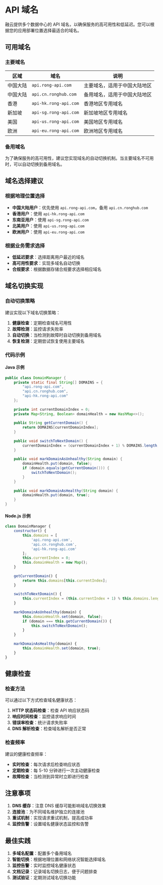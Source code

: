 # API 域名

融云提供多个数据中心的 API 域名，以确保服务的高可用性和低延迟。您可以根据您的应用部署位置选择最适合的域名。

## 可用域名

### 主要域名

| 区域 | 域名 | 说明 |
|------|------|------|
| 中国大陆 | `api.rong-api.com` | 主要域名，适用于中国大陆地区 |
| 中国大陆 | `api.cn.ronghub.com` | 备用域名，适用于中国大陆地区 |
| 香港 | `api-hk.rong-api.com` | 香港地区专用域名 |
| 新加坡 | `api-sg.rong-api.com` | 新加坡地区专用域名 |
| 美国 | `api-us.rong-api.com` | 美国地区专用域名 |
| 欧洲 | `api-eu.rong-api.com` | 欧洲地区专用域名 |

### 备用域名

为了确保服务的高可用性，建议您实现域名的自动切换机制。当主要域名不可用时，可以自动切换到备用域名。

## 域名选择建议

### 根据地理位置选择

- **中国大陆用户**：优先使用 `api.rong-api.com`，备用 `api.cn.ronghub.com`
- **香港用户**：使用 `api-hk.rong-api.com`
- **东南亚用户**：使用 `api-sg.rong-api.com`
- **北美用户**：使用 `api-us.rong-api.com`
- **欧洲用户**：使用 `api-eu.rong-api.com`

### 根据业务需求选择

- **低延迟要求**：选择距离用户最近的域名
- **高可用性要求**：实现多域名自动切换
- **合规要求**：根据数据存储合规要求选择相应域名

## 域名切换实现

### 自动切换策略

建议实现以下域名切换策略：

1. **健康检查**：定期检查域名可用性
2. **故障检测**：监控请求失败率
3. **自动切换**：当检测到故障时自动切换到备用域名
4. **恢复检测**：定期尝试恢复使用主要域名

### 代码示例

#### Java 示例

```java
public class DomainManager {
    private static final String[] DOMAINS = {
        "api.rong-api.com",
        "api.cn.ronghub.com",
        "api-hk.rong-api.com"
    };
    
    private int currentDomainIndex = 0;
    private Map<String, Boolean> domainHealth = new HashMap<>();
    
    public String getCurrentDomain() {
        return DOMAINS[currentDomainIndex];
    }
    
    public void switchToNextDomain() {
        currentDomainIndex = (currentDomainIndex + 1) % DOMAINS.length;
    }
    
    public void markDomainAsUnhealthy(String domain) {
        domainHealth.put(domain, false);
        if (domain.equals(getCurrentDomain())) {
            switchToNextDomain();
        }
    }
    
    public void markDomainAsHealthy(String domain) {
        domainHealth.put(domain, true);
    }
}
```

#### Node.js 示例

```javascript
class DomainManager {
    constructor() {
        this.domains = [
            'api.rong-api.com',
            'api.cn.ronghub.com',
            'api-hk.rong-api.com'
        ];
        this.currentIndex = 0;
        this.domainHealth = new Map();
    }
    
    getCurrentDomain() {
        return this.domains[this.currentIndex];
    }
    
    switchToNextDomain() {
        this.currentIndex = (this.currentIndex + 1) % this.domains.length;
    }
    
    markDomainAsUnhealthy(domain) {
        this.domainHealth.set(domain, false);
        if (domain === this.getCurrentDomain()) {
            this.switchToNextDomain();
        }
    }
    
    markDomainAsHealthy(domain) {
        this.domainHealth.set(domain, true);
    }
}
```

## 健康检查

### 检查方法

可以通过以下方式检查域名健康状态：

1. **HTTP 状态码检查**：检查 API 响应状态码
2. **响应时间检查**：监控请求响应时间
3. **错误率检查**：统计请求失败率
4. **DNS 解析检查**：检查域名解析是否正常

### 检查频率

建议的健康检查频率：

- **实时检查**：每次请求后检查响应状态
- **定期检查**：每 5-10 分钟进行一次主动健康检查
- **故障检查**：当检测到异常时立即进行检查

## 注意事项

1. **DNS 缓存**：注意 DNS 缓存可能影响域名切换效果
2. **连接池**：为不同域名维护独立的连接池
3. **重试机制**：实现请求重试机制，提高成功率
4. **监控告警**：设置域名健康状态监控和告警

## 最佳实践

1. **多域名配置**：配置多个备用域名
2. **智能切换**：根据地理位置和网络状况智能选择域名
3. **监控告警**：实时监控域名健康状态
4. **文档记录**：记录域名切换日志，便于问题排查
5. **测试验证**：定期测试域名切换功能 